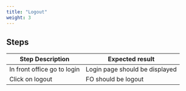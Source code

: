 ```yaml
---
title: "Logout"
weight: 3
---
```

## Steps
| Step Description | Expected result |
| ----- | ----- |
| In front office go to login | Login page should be displayed |
| Click on logout | FO should be logout |
